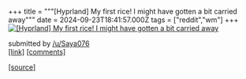 +++
title = """[Hyprland] My first rice! I might have gotten a bit carried away"""
date = 2024-09-23T18:41:57.000Z
tags = ["reddit","wm"]
+++
[![[Hyprland] My first rice! I might have gotten a bit carried away](https://b.thumbs.redditmedia.com/scBCwOt38dF_BxK5T8rToorD1Z799Wg8LvcthLAKb5g.jpg "[Hyprland] My first rice! I might have gotten a bit carried away")](https://www.reddit.com/r/unixporn/comments/1fnry1n/hyprland_my_first_rice_i_might_have_gotten_a_bit/)

submitted by [/u/Saya076](https://www.reddit.com/user/Saya076)  
[\[link\]](https://www.reddit.com/gallery/1fnry1n) [\[comments\]](https://www.reddit.com/r/unixporn/comments/1fnry1n/hyprland_my_first_rice_i_might_have_gotten_a_bit/)

[[source]](https://www.reddit.com/r/unixporn/comments/1fnry1n/hyprland_my_first_rice_i_might_have_gotten_a_bit/)

